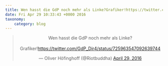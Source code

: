 ```yaml
---
title: Wen hasst die GdP noch mehr als Linke?Grafiker!https://twitter.com/GdP_Dir4/status/725963547092639744
date: Fri Apr 29 10:33:43 +0000 2016
taxonomy:
    category: blog
---
```

<blockquote class="twitter-tweet" align="center"><p lang="de" dir="ltr">Wen hasst die GdP noch mehr als Linke?<br><br>Grafiker!<a href="https://twitter.com/GdP_Dir4/status/725963547092639744">https://twitter.com/GdP_Dir4/status/725963547092639744</a></p>&mdash; Oliver Höfinghoff (@Riotbuddha) <a href="https://twitter.com/Riotbuddha/status/725968854330052608">April 29, 2016</a></blockquote>
